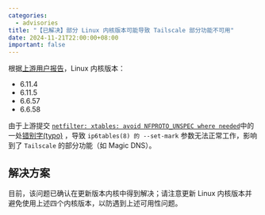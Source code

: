 ```yaml
---
categories:
  - advisories
title: "【已解决】部分 Linux 内核版本可能导致 Tailscale 部分功能不可用"
date: 2024-11-21T22:00:00+08:00
important: false
---
```

根据[上游用户报告](https://github.com/tailscale/tailscale/issues/13863)，Linux 内核版本：

- 6.11.4
- 6.11.5
- 6.6.57
- 6.6.58

由于上游提交 [`netfilter: xtables: avoid NFPROTO_UNSPEC where needed`](https://github.com/torvalds/linux/commit/0bfcb7b71e735560077a42847f69597ec7dcc326)中的一处[错别字(typo)](https://lore.kernel.org/all/20241019-xtables-typos-v2-1-6b8b1735dc8e@0upti.me/) ，导致 `ip6tables(8) 的 --set-mark` 参数无法正常工作，影响到了 `Tailscale` 的部分功能（如 Magic DNS）。

## 解决方案

目前，该问题已确认在更新版本内核中得到解决；请注意更新 Linux 内核版本并避免使用上述四个内核版本，以防遇到上述可用性问题。
